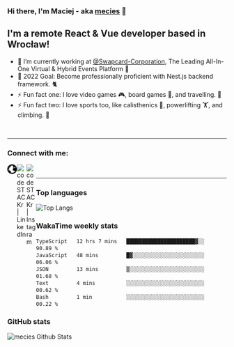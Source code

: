 ### Hi there, I'm Maciej - aka [mecies][website] 👋

## I'm a remote React & Vue developer based in Wrocław!

- 🔭  I’m currently working at [@Swapcard-Corporation](https://github.com/Swapcard-Corporation), The Leading All-In-One Virtual & Hybrid Events Platform 📅
- 🥅  2022 Goal: Become professionally proficient with Nest.js backend framework. 🐈
- ⚡ Fun fact one: I love video games 🎮, board games 🎲, and travelling. 🌇
- ⚡ Fun fact two: I love sports too, like calisthenics 🧘, powerlifting 🏋️, and climbing. 🧗

<br />

---

### Connect with me:

[<img align="left" alt="codeSTACKr.com" width="22px" src="https://raw.githubusercontent.com/iconic/open-iconic/master/svg/globe.svg" />][website]
[<img align="left" alt="codeSTACKr | LinkedIn" width="22px" src="https://cdn.jsdelivr.net/npm/simple-icons@v3/icons/linkedin.svg" />][linkedin]
[<img align="left" alt="codeSTACKr | Instagram" width="22px" src="https://cdn.jsdelivr.net/npm/simple-icons@v3/icons/instagram.svg" />][instagram]

<br />

---

### Top languages

![Top Langs](https://github-readme-stats.vercel.app/api/top-langs/?username=mecies&layout=compact)

### WakaTime weekly stats 

<!--START_SECTION:waka-->
```text
TypeScript   12 hrs 7 mins   ██████████████████████▓░░   90.89 % 
JavaScript   48 mins         █▓░░░░░░░░░░░░░░░░░░░░░░░   06.06 % 
JSON         13 mins         ▒░░░░░░░░░░░░░░░░░░░░░░░░   01.68 % 
Text         4 mins          ░░░░░░░░░░░░░░░░░░░░░░░░░   00.62 % 
Bash         1 min           ░░░░░░░░░░░░░░░░░░░░░░░░░   00.22 % 
```
<!--END_SECTION:waka-->

###  GitHub stats

<img align="left" alt="mecies Github Stats" src="https://github-readme-stats.vercel.app/api?username=mecies&show_icons=true&hide_border=true&hide=stars" />

[website]: https://maciejhnat.netlify.app/
[instagram]: https://instagram.com/xmasiek
[linkedin]: https://www.linkedin.com/in/maciej-hnat/
